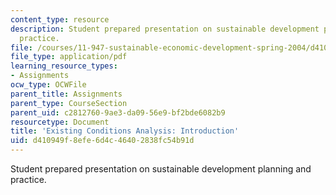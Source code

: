 ```yaml
---
content_type: resource
description: Student prepared presentation on sustainable development planning and
  practice.
file: /courses/11-947-sustainable-economic-development-spring-2004/d410949f8efe6d4c46402838fc54b91d_vietaid_phase1.pdf
file_type: application/pdf
learning_resource_types:
- Assignments
ocw_type: OCWFile
parent_title: Assignments
parent_type: CourseSection
parent_uid: c2812760-9ae3-da09-56e9-bf2bde6082b9
resourcetype: Document
title: 'Existing Conditions Analysis: Introduction'
uid: d410949f-8efe-6d4c-4640-2838fc54b91d
---
```

Student prepared presentation on sustainable development planning and practice.

